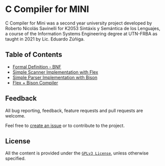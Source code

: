 # C Compiler for MINI

C Compiler for Mini was a second year university project developed by Roberto Nicolás Savinelli for K2053 Sintáxis y Semántica de los Lenguajes, a course of the Information Systems Engineering degree at UTN-FRBA as taught in 2021 by Lic. Eduardo Zúñiga.

## Table of Contents

* [Formal Definition - BNF](https://github.com/rnsavinelli/c-compiler-for-mini/tree/main/docs)
* [Simple Scanner Implementation with Flex](https://github.com/rnsavinelli/c-compiler-for-mini/tree/main/scanner)
* [Simple Parser Implementation with Bison](https://github.com/rnsavinelli/c-compiler-for-mini/tree/main/parser)
* [Flex + Bison Compiler](https://github.com/rnsavinelli/c-compiler-for-mini/tree/main/compiler)

## Feedback

All bug reporting, feedback, feature requests and pull requests are welcome.

Feel free to [create an issue](https://github.com/rnsavinelli/c-compiler-for-mini/issues) or to contribute to the project.

## License

All the content is provided under the [`GPLv3 License`](https://github.com/rnsavinelli/c-compiler-for-mini/blob/master/LICENSE), unless otherwise specified.
